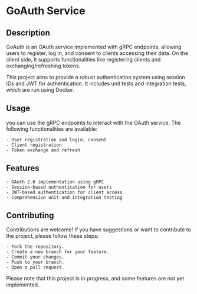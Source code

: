 # GoAuth Service

## Description
GoAuth is an OAuth service implemented with gRPC endpoints, allowing users to register, log in, and consent to clients accessing their data. On the client side, it supports functionalities like registering clients and exchanging/refreshing tokens.

This project aims to provide a robust authentication system using session IDs and JWT for authentication. It includes unit tests and integration tests, which are run using Docker.

## Usage
you can use the gRPC endpoints to interact with the OAuth service. The following functionalities are available:

    - User registration and login, consent
    - Client registration
    - Token exchange and refresh
    
## Features

    - OAuth 2.0 implementation using gRPC
    - Session-based authentication for users
    - JWT-based authentication for client access
    - Comprehensive unit and integration testing
    
## Contributing

Contributions are welcome! If you have suggestions or want to contribute to the project, please follow these steps:

    - Fork the repository.
    - Create a new branch for your feature.
    - Commit your changes.
    - Push to your branch.
    - Open a pull request.

Please note that this project is in progress, and some features are not yet implemented.
